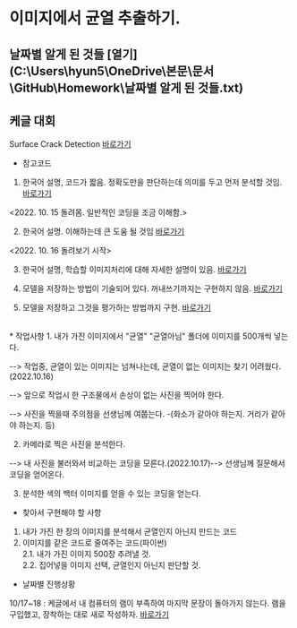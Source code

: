 # 이미지에서 균열 추출하기.

## 날짜별 알게 된 것들 [열기](C:\Users\hyun5\OneDrive\본문\문서\GitHub\Homework\날짜별 알게 된 것들.txt)

## 케글 대회
   Surface Crack Detection [바로가기](https://www.kaggle.com/datasets/arunrk7/surface-crack-detection)

* 참고코드
1. 한국어 설명, 코드가 짧음. 정확도만을 판단하는데 의미를 두고 먼저 분석할 것임.
[바로가기](https://www.kaggle.com/code/song3song/smc-detection-of-surface-crack-feat-cnn)

<2022. 10. 15 돌려몸. 일반적인 코딩을 조금 이해함.>

2. 한국어 설명. 이해하는데 큰 도움 될 것임
[바로가기](https://www.kaggle.com/code/formeforu/team-4-cnn-for-concrete-crack-image)

<2022. 10. 16 돌려보기 시작> 

3. 한국어 설명, 학습할 이미지처리에 대해 자세한 설명이 있음.
[바로가기](https://www.kaggle.com/code/formeforu/smarcle-w3-concrete-crack-image)

4. 모델을 저장하는 방법이 기술되어 있다. 꺼내쓰기까지는 구현하지 않음.
[바로가기](https://www.kaggle.com/code/jiyajiwon/surface-crack-detection-using-cnn#Model-1:-Inception-V3)

5. 모델을 저장하고 그것을 평가하는 방법까지 구현.
[바로가기](https://www.kaggle.com/code/kutaykutlu/99-9-acc-resnet50-inceptionv3-vgg16)&nbsp; 
<br>
* 작업사항
1. 내가 가진 이미지에서 "균열" "균열아님" 폴더에 이미지를 500개씩 넣는다.

 --> 작업중, 균열이 있는 이미지는 넘쳐나는데, 균열이 없는 이미지는 찾기 어려웠다.(2022.10.16)
 
 --> 앞으로 작업시 한 구조물에서 손상이 없는 사진을 찍어야 한다. 
 
 --> 사진을 찍을때 주의점을 선생님께 여쭙는다. -(화소가 같아야 하는지. 거리가 같아야 하는지. 등)
 
2. 카메라로 찍은 사진을 분석한다.

 --> 내 사진을 불러와서 비교하는 코딩을 모른다.(2022.10.17)--> 선생님께 질문해서 코딩을 얻어온다.
 
3. 분석한 색의 백터 이미지를 얻을 수 있는 코딩을 얻는다.

* 찾아서 구현해야 할 사항
1. 내가 가진 한 장의 이미지를 분석해서 균열인지 아닌지 만드는 코드 <br>
2. 이미지를 같은 코드로 줄여주는 코드(파이썬) <br>
 2.1. 내가 가진 이미지 500장 추려낼 것. <br>
 2.2. 집어넣을 이미지 선택, 균열인지 아닌지 판단할 것.



* 날짜별 진행상황

10/17~18 : 케글에서 내 컴퓨터의 램이 부족하여 마지막 문장이 돌아가지 않는다. 램을 구입했고, 장착하는 대로 새로 작성하자.
[바로가기](https://www.kaggle.com/code/kimhyunoh/20221017/edit)
